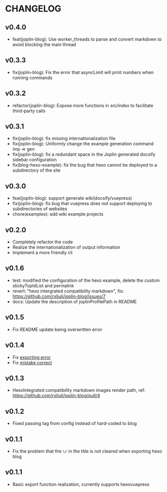 # CHANGELOG

## v0.4.0

- feat(joplin-blog): Use worker_threads to parse and convert markdown to avoid blocking the main thread

## v0.3.3

- fix(joplin-blog): Fix the error that asyncLimit will print numbers when running commands

## v0.3.2

- refactor(joplin-blog): Expose more functions in src/index to facilitate third-party calls

## v0.3.1

- fix(joplin-blog): fix missing internationalization file
- fix(joplin-blog): Uniformly change the example generation command imp => gen
- fix(joplin-blog): fix a redundant space in the Joplin generated docsify sidebar configuration
- fix(blog-hexo-example): fix the bug that hexo cannot be deployed to a subdirectory of the site

## v0.3.0

- feat(joplin-blog): support generate wiki(docsify/vuepress)
- fix(joplin-blog): fix bug that vuepress does not support deploying to subdirectories of websites
- chore(examples): add wiki example projects

## v0.2.0

- Completely refactor the code
- Realize the internationalization of output information
- Implement a more friendly cli

## v0.1.6

- test: modified the configuration of the hexo example, delete the custom stickyTopIdList and permalink
- revert: "hexo intergrated compatibility markdown", fix: https://github.com/rxliuli/joplin-blog/issues/7
- docs: Update the description of joplinProfilePath in README

## v0.1.5

- Fix README update being overwritten error

## v0.1.4

- Fix [exporting error](https://github.com/rxliuli/joplin-blog/issues/5)
- Fix [mistake correct](https://github.com/rxliuli/joplin-blog/issues/6)

## v0.1.3

- HexoIntegrated compatibility markdown images render path, ref: https://github.com/rxliuli/joplin-blog/pull/4

## v0.1.2

- Fixed passing tag from config instead of hard-coded to blog

## v0.1.1

- Fix the problem that the `\r` in the title is not cleared when exporting hexo blog

## v0.1.1

- Basic export function realization, currently supports hexovuepress
